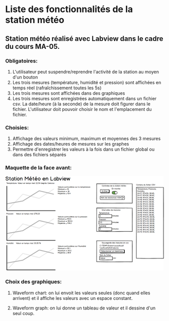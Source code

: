 # Liste des fonctionnalités de la station météo
## Station météo réalisé avec Labview dans le cadre du cours MA-05.

### Obligatoires:

1. L'utilisateur peut suspendre/reprendre l'activité de la station au moyen d'un bouton
1. Les trois mesures (température, humidité et pression) sont affichées en temps réel (rafraîchissement toutes les 5s)
1. Les trois mesures sont affichées dans des graphiques
1. Les trois mesures sont enregistrées automatiquement dans un fichier csv. La date/heure (à la seconde) de la mesure doit figurer dans le fichier. L'utilisateur doit pouvoir choisir le nom et l'emplacement du fichier.


### Choisies:

1. Affichage des valeurs minimum, maximum et moyennes des 3 mesures 
1. Affichage des dates/heures de mesures sur les graphes
1. Permettre d'enregistrer les valeurs à la fois dans un fichier global ou dans des fichiers séparés

### Maquette de la face avant:
![MaquetteStationMeteo.png](MaquetteStationMeteo.png)

### Choix des graphiques:
1. Waveform chart: on lui envoit les valeurs seules (donc quand elles arrivent) et il affiche les valeurs avec un espace constant.

1. Waveform graph: on lui donne un tableau de valeur et il dessine d'un seul coup.